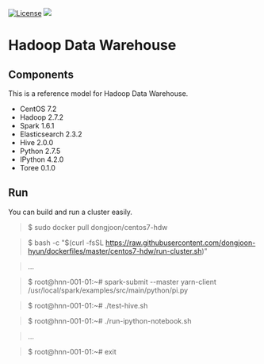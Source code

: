 [![License](https://img.shields.io/badge/license-Apache%202-blue.svg)](LICENSE)
[![](https://badge.imagelayers.io/dongjoon/centos7-hdw:latest.svg)](https://imagelayers.io/?images=dongjoon/centos7-hdw:latest)

Hadoop Data Warehouse
====================

Components
----------
This is a reference model for Hadoop Data Warehouse.

* CentOS 7.2
* Hadoop 2.7.2
* Spark 1.6.1
* Elasticsearch 2.3.2
* Hive 2.0.0
* Python 2.7.5
* IPython 4.2.0
* Toree 0.1.0

Run
---
You can build and run a cluster easily.

> $ sudo docker pull dongjoon/centos7-hdw

> $ bash -c "$(curl -fsSL https://raw.githubusercontent.com/dongjoon-hyun/dockerfiles/master/centos7-hdw/run-cluster.sh)"

> ...

> $ root@hnn-001-01:~# spark-submit --master yarn-client /usr/local/spark/examples/src/main/python/pi.py

> $ root@hnn-001-01:~# ./test-hive.sh 

> $ root@hnn-001-01:~# ./run-ipython-notebook.sh

> ...

> $ root@hnn-001-01:~# exit
